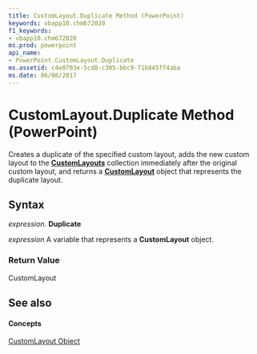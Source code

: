 ```yaml
---
title: CustomLayout.Duplicate Method (PowerPoint)
keywords: vbapp10.chm672020
f1_keywords:
- vbapp10.chm672020
ms.prod: powerpoint
api_name:
- PowerPoint.CustomLayout.Duplicate
ms.assetid: c4e0703e-5cd8-c305-bbc9-71b845ff4aba
ms.date: 06/08/2017
---
```



# CustomLayout.Duplicate Method (PowerPoint)

Creates a duplicate of the specified custom layout, adds the new custom layout to the **[CustomLayouts](customlayouts-object-powerpoint.md)** collection immediately after the original custom layout, and returns a **[CustomLayout](customlayout-object-powerpoint.md)** object that represents the duplicate layout.


## Syntax

 _expression_. **Duplicate**

 _expression_ A variable that represents a **CustomLayout** object.


### Return Value

CustomLayout


## See also


#### Concepts


[CustomLayout Object](customlayout-object-powerpoint.md)

